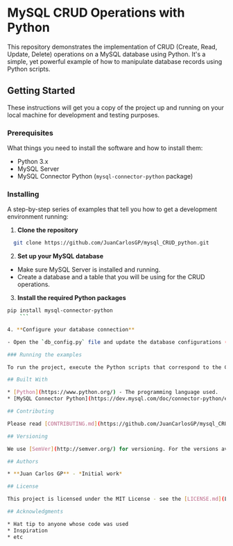 # MySQL CRUD Operations with Python

This repository demonstrates the implementation of CRUD (Create, Read, Update, Delete) operations on a MySQL database using Python. It's a simple, yet powerful example of how to manipulate database records using Python scripts.

## Getting Started

These instructions will get you a copy of the project up and running on your local machine for development and testing purposes. 

### Prerequisites

What things you need to install the software and how to install them:

- Python 3.x
- MySQL Server
- MySQL Connector Python (`mysql-connector-python` package)

### Installing

A step-by-step series of examples that tell you how to get a development environment running:

1. **Clone the repository**

```sh
  git clone https://github.com/JuanCarlosGP/mysql_CRUD_python.git
```

2. **Set up your MySQL database**

- Make sure MySQL Server is installed and running.
- Create a database and a table that you will be using for the CRUD operations.

3. **Install the required Python packages**

```sh
pip install mysql-connector-python
    ```

4. **Configure your database connection**

- Open the `db_config.py` file and update the database configurations (host, user, password, database) to match your MySQL setup.

### Running the examples

To run the project, execute the Python scripts that correspond to the CRUD operations you wish to perform. Each script is named after the CRUD operation it demonstrates (`create.py`, `read.py`, `update.py`, `delete.py`).

## Built With

* [Python](https://www.python.org/) - The programming language used.
* [MySQL Connector Python](https://dev.mysql.com/doc/connector-python/en/) - The library used to connect to MySQL.

## Contributing

Please read [CONTRIBUTING.md](https://github.com/JuanCarlosGP/mysql_CRUD_python/CONTRIBUTING.md) for details on our code of conduct, and the process for submitting pull requests to us.

## Versioning

We use [SemVer](http://semver.org/) for versioning. For the versions available, see the [tags on this repository](https://github.com/JuanCarlosGP/mysql_CRUD_python/tags).

## Authors

* **Juan Carlos GP** - *Initial work*

## License

This project is licensed under the MIT License - see the [LICENSE.md](LICENSE.md) file for details

## Acknowledgments

* Hat tip to anyone whose code was used
* Inspiration
* etc

